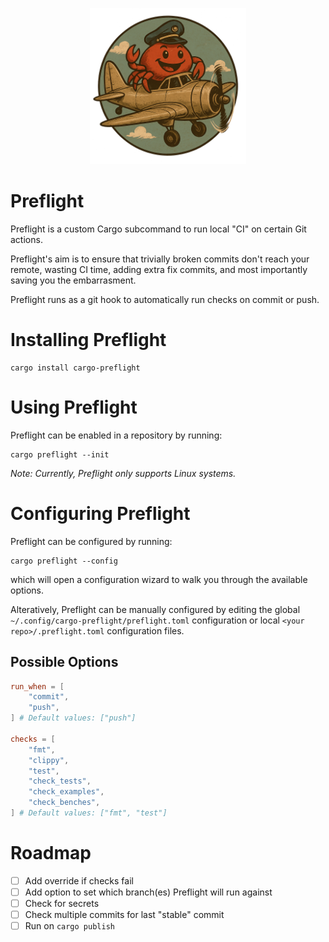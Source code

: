 <p align="center">
  <img src="./preflight_ferris.png" alt="Preflight ferris" width="250" height="250"/>
</p>

# Preflight

Preflight is a custom Cargo subcommand to run local "CI" on certain Git actions.

Preflight's aim is to ensure that trivially broken commits don't reach your remote, wasting CI time, adding extra fix commits, and most importantly saving you the embarrasment.

Preflight runs as a git hook to automatically run checks on commit or push.

# Installing Preflight

```
cargo install cargo-preflight
```

# Using Preflight

Preflight can be enabled in a repository by running:

```
cargo preflight --init
```

_Note: Currently, Preflight only supports Linux systems._

# Configuring Preflight

Preflight can be configured by running:

```
cargo preflight --config
```

which will open a configuration wizard to walk you through the available options.

Alteratively, Preflight can be manually configured by editing the global `~/.config/cargo-preflight/preflight.toml` configuration or local `<your repo>/.preflight.toml` configuration files.

## Possible Options

```toml
run_when = [
    "commit",
    "push",
] # Default values: ["push"]

checks = [
    "fmt",
    "clippy",
    "test",
    "check_tests",
    "check_examples",
    "check_benches",
] # Default values: ["fmt", "test"]
```

# Roadmap

- [ ] Add override if checks fail
- [ ] Add option to set which branch(es) Preflight will run against
- [ ] Check for secrets
- [ ] Check multiple commits for last "stable" commit
- [ ] Run on `cargo publish`
